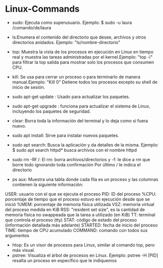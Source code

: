 # Linux-Commands

- sudo: Ejecuta como superusuario.
Ejemplo: $ sudo -u laura /comando/de/laura

- ls:Enumera el contenido del directorio que desee, archivos y otros directorios anidados. Ejemplo: "ls/nombre-directorio"

- top: Muestra la vista de los procesos en ejecución en Linux en tiempo real y muestra las tareas administradas por el kernel.Ejemplo: "top -i" para filtrar la top salida para mostrar solo los procesos que consumen CPU.

- kill: Se usa para cerrar un proceso o para terminarlo de manera manual.Ejemplo: "Kill 0" Detiene todos los procesos excepto su shell de inicio de sesión.

- sudo apt-get update : Usado para actualizar los paquetes.

- sudo apt-get upgrade : funciona para actualizar el sistema de Linux, incluyendo los paquetes de seguridad.

- clear: Borra toda la información del terminal y lo deja como si fuera nuevo.

- sudo apt install: Sirve para instalar nuevos paquetes.

- sudo apt search: Busca la aplicación y da detalles de la misma. Ejemplo: $ sudo apt search httpd* busca archivos con el nombre httpd

- sudo rm -Rf /: El rm: borra archivos/directorios
 y -f: le dice a rm que borre todo ignorando toda confirmación 
 Por último / le indica el directorio 

- ps aux: Muestra una tabla donde cada fila es un proceso y las columnas contienen la siguiente información:

USER: usuario con el que se ejecuta el proceso
PID: ID del proceso
%CPU: porcentaje de tiempo que el proceso estuvo en ejecución desde que se inició
%MEM: porcentaje de memoria física utilizada
VSZ: memoria virtual del proceso medida en KiB
RSS: "resident set size", es la cantidad de memoria física no swappeada que la tarea a utilizado (en KiB)
TT: terminal que controla el proceso (tty)
STAT: código de estado del proceso (información detallada más adelante)
STARTED: fecha de inicio del proceso
TIME: tiempo de CPU acumulado
COMMAND: comando con todos sus argumentos

- htop: Es un visor de procesos para Linux, similar al comando top, pero más visual.
- pstree: Visualiza el árbol de procesos en Linux. Ejemplo: pstree -H [PID] resalta un proceso en específico que le indiquemos




